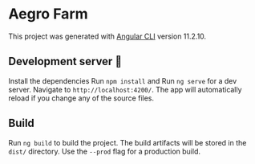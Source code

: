 # Aegro Farm

This project was generated with [Angular CLI](https://github.com/angular/angular-cli) version 11.2.10.

## Development server 🚀

Install the dependencies Run `npm install` and Run `ng serve` for a dev server. Navigate to `http://localhost:4200/`. The app will automatically reload if you change any of the source files.

## Build

Run `ng build` to build the project. The build artifacts will be stored in the `dist/` directory. Use the `--prod` flag for a production build.
